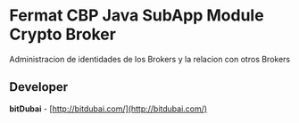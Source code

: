 # Fermat CBP Java SubApp Module Crypto Broker

Administracion de identidades de los Brokers y la relacion con otros Brokers

## Developer

**bitDubai** - [http://bitdubai.com/](http://bitdubai.com/)
